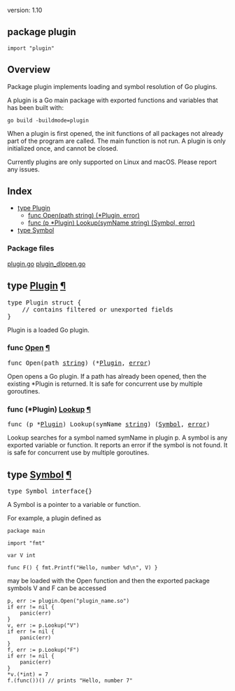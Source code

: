 version: 1.10
## package plugin

  `import "plugin"`

## Overview

Package plugin implements loading and symbol resolution of Go plugins.

A plugin is a Go main package with exported functions and variables that has
been built with:

    go build -buildmode=plugin

When a plugin is first opened, the init functions of all packages not already
part of the program are called. The main function is not run. A plugin is only
initialized once, and cannot be closed.

Currently plugins are only supported on Linux and macOS. Please report any
issues.

## Index

- [type Plugin](#Plugin)
  - [func Open(path string) (*Plugin, error)](#Open)
  - [func (p *Plugin) Lookup(symName string) (Symbol, error)](#Plugin.Lookup)
- [type Symbol](#Symbol)

### Package files
 [plugin.go](//github.com/golang/go/blob/2ea7d3461bb41d0ae12b56ee52d43314bcdb97f9/src/plugin/plugin.go) [plugin_dlopen.go](//github.com/golang/go/blob/2ea7d3461bb41d0ae12b56ee52d43314bcdb97f9/src/plugin/plugin_dlopen.go)

<h2 id="Plugin">type <a href="//github.com/golang/go/blob/2ea7d3461bb41d0ae12b56ee52d43314bcdb97f9/src/plugin/plugin.go#L11">Plugin</a>
    <a href="#Plugin">¶</a></h2>
<pre>type Plugin struct {
    <span class="comment">// contains filtered or unexported fields</span>
}</pre>

Plugin is a loaded Go plugin.

<h3 id="Open">func <a href="//github.com/golang/go/blob/2ea7d3461bb41d0ae12b56ee52d43314bcdb97f9/src/plugin/plugin.go#L21">Open</a>
    <a href="#Open">¶</a></h3>
<pre>func Open(path <a href="/builtin/#string">string</a>) (*<a href="#Plugin">Plugin</a>, <a href="/builtin/#error">error</a>)</pre>

Open opens a Go plugin. If a path has already been opened, then the existing
*Plugin is returned. It is safe for concurrent use by multiple goroutines.

<h3 id="Plugin.Lookup">func (*Plugin) <a href="//github.com/golang/go/blob/2ea7d3461bb41d0ae12b56ee52d43314bcdb97f9/src/plugin/plugin.go#L29">Lookup</a>
    <a href="#Plugin.Lookup">¶</a></h3>
<pre>func (p *<a href="#Plugin">Plugin</a>) Lookup(symName <a href="/builtin/#string">string</a>) (<a href="#Symbol">Symbol</a>, <a href="/builtin/#error">error</a>)</pre>

Lookup searches for a symbol named symName in plugin p. A symbol is any exported
variable or function. It reports an error if the symbol is not found. It is safe
for concurrent use by multiple goroutines.

<h2 id="Symbol">type <a href="//github.com/golang/go/blob/2ea7d3461bb41d0ae12b56ee52d43314bcdb97f9/src/plugin/plugin.go#L62">Symbol</a>
    <a href="#Symbol">¶</a></h2>
<pre>type Symbol interface{}</pre>

A Symbol is a pointer to a variable or function.

For example, a plugin defined as

    package main

    import "fmt"

    var V int

    func F() { fmt.Printf("Hello, number %d\n", V) }

may be loaded with the Open function and then the exported package symbols V and
F can be accessed

    p, err := plugin.Open("plugin_name.so")
    if err != nil {
    	panic(err)
    }
    v, err := p.Lookup("V")
    if err != nil {
    	panic(err)
    }
    f, err := p.Lookup("F")
    if err != nil {
    	panic(err)
    }
    *v.(*int) = 7
    f.(func())() // prints "Hello, number 7"


